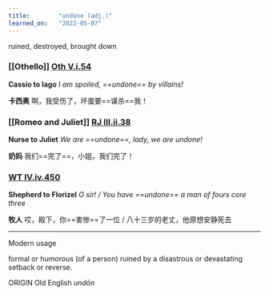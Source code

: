 ```yaml
---
title:        "undone (adj.)"
learned_on:   "2022-05-07"
---
```


ruined, destroyed, brought down

### [[Othello]] [Oth V.i.54](https://www.shakespeareswords.com/Public/Play.aspx?Act=5&Scene=1&WorkId=9#145577)

**Cassio to Iago** *I am spoiled, ==undone== by villains!*

**卡西奥** 啊，我受伤了，坏蛋要==谋杀==我！

### [[Romeo and Juliet]] [RJ III.ii.38](https://www.shakespeareswords.com/Public/Play.aspx?Act=3&Scene=2&WorkId=32#230468)

**Nurse to Juliet** *We are ==undone==, lady, we are undone!*

**奶妈** 我们==完了==，小姐，我们完了！

### [WT IV.iv.450](https://www.shakespeareswords.com/Public/Play.aspx?Act=4&Scene=4&WorkId=35#243449)

**Shepherd to Florizel** *O sir! / You have ==undone== a man of fours core three*

**牧人** 哎，殿下，你==害惨==了一位 / 八十三岁的老丈，他原想安静死去

-----

Modern usage

formal or humorous (of a person) ruined by a disastrous or devastating setback or reverse.

ORIGIN Old English *undōn*
